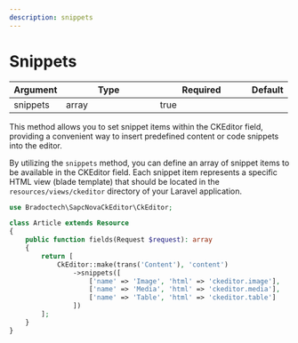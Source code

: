 ```yaml
---
description: snippets
---
```


# Snippets

<table><thead><tr><th>Argument</th><th width="153">Type</th><th width="149" data-type="checkbox">Required</th><th>Default</th></tr></thead><tbody><tr><td>snippets</td><td>array</td><td>true</td><td></td></tr></tbody></table>

This method allows you to set snippet items within the CKEditor field, providing a convenient way to insert predefined content or code snippets into the editor.

By utilizing the `snippets` method, you can define an array of snippet items to be available in the CKEditor field. Each snippet item represents a specific HTML view (blade template) that should be located in the `resources/views/ckeditor` directory of your Laravel application.



```php
use Bradoctech\SapcNovaCkEditor\CkEditor;

class Article extends Resource
{
    public function fields(Request $request): array
    {
        return [
            CkEditor::make(trans('Content'), 'content')
                ->snippets([
                    ['name' => 'Image', 'html' => 'ckeditor.image'],
                    ['name' => 'Media', 'html' => 'ckeditor.media'],
                    ['name' => 'Table', 'html' => 'ckeditor.table']
                ])
        ];
    }
}
```



